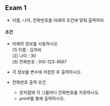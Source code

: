## Exam 1
* 이름, 나이, 전화번호를 아래의 조건에 맞춰 출력하라.

#### 조건
* 아래의 정보를 사용하시오.   
    (1) 이름 : 김자바   
    (2) 나이 : 30   
    (3) 전화번호 : 010-123-4567       

* 각 정보를 변수에 저장한 후 출력하시오.
* 전화번호 출력 조건
  * 문자열에 각 그룹마다 전화번호를 저장하시오.
  * printf를 통해 출력하시오.

